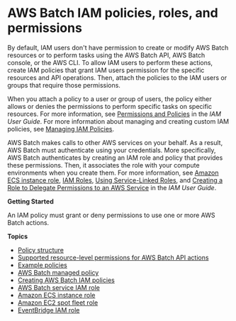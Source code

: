 # AWS Batch IAM policies, roles, and permissions<a name="IAM_policies"></a>

By default, IAM users don't have permission to create or modify AWS Batch resources or to perform tasks using the AWS Batch API, AWS Batch console, or the AWS CLI\. To allow IAM users to perform these actions, create IAM policies that grant IAM users permission for the specific resources and API operations\. Then, attach the policies to the IAM users or groups that require those permissions\.

When you attach a policy to a user or group of users, the policy either allows or denies the permissions to perform specific tasks on specific resources\. For more information, see [Permissions and Policies](https://docs.aws.amazon.com/IAM/latest/UserGuide/PermissionsAndPolicies.html) in the *IAM User Guide*\. For more information about managing and creating custom IAM policies, see [Managing IAM Policies](https://docs.aws.amazon.com/IAM/latest/UserGuide/ManagingPolicies.html)\.

AWS Batch makes calls to other AWS services on your behalf\. As a result, AWS Batch must authenticate using your credentials\. More specifically, AWS Batch authenticates by creating an IAM role and policy that provides these permissions\. Then, it associates the role with your compute environments when you create them\. For more information, see [Amazon ECS instance role](instance_IAM_role.md), [IAM Roles](https://docs.aws.amazon.com/IAM/latest/UserGuide/roles-toplevel.html), [Using Service\-Linked Roles](https://docs.aws.amazon.com/IAM/latest/UserGuide/using-service-linked-roles.html), and [Creating a Role to Delegate Permissions to an AWS Service](https://docs.aws.amazon.com/IAM/latest/UserGuide/id_roles_create_for-service.html) in the *IAM User Guide*\.

**Getting Started**

An IAM policy must grant or deny permissions to use one or more AWS Batch actions\.

**Topics**
+ [Policy structure](iam-policy-structure.md)
+ [Supported resource\-level permissions for AWS Batch API actions](batch-supported-iam-actions-resources.md)
+ [Example policies](ExamplePolicies_BATCH.md)
+ [AWS Batch managed policy](batch_managed_policies.md)
+ [Creating AWS Batch IAM policies](batch_IAM_user_policies.md)
+ [AWS Batch service IAM role](service_IAM_role.md)
+ [Amazon ECS instance role](instance_IAM_role.md)
+ [Amazon EC2 spot fleet role](spot_fleet_IAM_role.md)
+ [EventBridge IAM role](CWE_IAM_role.md)